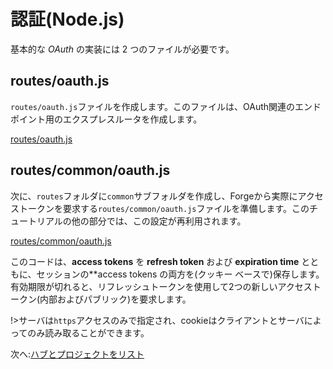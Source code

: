 # 認証(Node.js)

基本的な *OAuth* の実装には 2 つのファイルが必要です。

## routes/oauth.js

`routes/oauth.js`ファイルを作成します。このファイルは、OAuth関連のエンドポイント用のエクスプレスルータを作成します。

[routes/oauth.js](_snippets/viewhubmodels/node/routes/oauth.js ':include :type=code javascript')

## routes/common/oauth.js

次に、`routes`フォルダに`common`サブフォルダを作成し、Forgeから実際にアクセストークンを要求する`routes/common/oauth.js`ファイルを準備します。このチュートリアルの他の部分では、この設定が再利用されます。

[routes/common/oauth.js](_snippets/viewhubmodels/node/routes/common/oauth.js ':include :type=code javascript')

このコードは、**access tokens** を **refresh token** および **expiration time** とともに、セッションの**access tokens の両方を(クッキー ベースで)保存します。有効期限が切れると、リフレッシュトークンを使用して2つの新しいアクセストークン(内部およびパブリック)を要求します。 

!>サーバは`https`アクセスのみで指定され、cookieはクライアントとサーバによってのみ読み取ることができます。 

次へ:[ハブとプロジェクトをリスト](/ja_jp/datamanagement/hubs/readme)